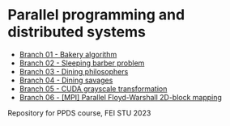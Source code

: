 # Parallel programming and distributed systems

- [Branch 01 - Bakery algorithm](../../tree/01)
- [Branch 02 - Sleeping barber problem](../../tree/02)
- [Branch 03 - Dining philosophers](../../tree/03)
- [Branch 04 - Dining savages](../../tree/04)
- [Branch 05 - CUDA grayscale transformation](../../tree/05)
- [Branch 06 - [MPI] Parallel Floyd-Warshall 2D-block mapping](../../tree/06)


Repository for PPDS course, FEI STU 2023
